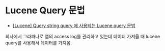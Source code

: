 # Lucene Query 문법

- [[Lucene] Query string query 에 사용되는 Lucene query 문법](https://m.blog.naver.com/occidere/222138218943)

회사에서 그라파나로 앱의 access log를 관리하고 있는데 데이터 가져올 때 lucene query를 사용해서 데이터를 가져옴.
